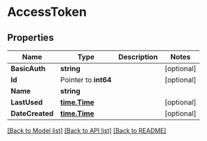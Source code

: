 # AccessToken

## Properties

Name | Type | Description | Notes
------------ | ------------- | ------------- | -------------
**BasicAuth** | **string** |  | [optional] 
**Id** | Pointer to **int64** |  | [optional] 
**Name** | **string** |  | 
**LastUsed** | [**time.Time**](time.Time.md) |  | [optional] 
**DateCreated** | [**time.Time**](time.Time.md) |  | [optional] 

[[Back to Model list]](../README.md#documentation-for-models) [[Back to API list]](../README.md#documentation-for-api-endpoints) [[Back to README]](../README.md)


